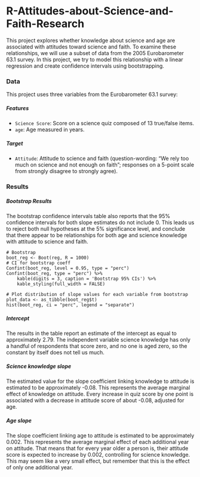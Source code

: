 # R-Attitudes-about-Science-and-Faith-Research 
 This project explores whether knowledge about science and age are associated with attitudes toward science and faith. To examine these relationships, we will use a subset of data from the 2005 Eurobarometer 63.1 survey.  In this project, we try to model this relationship with a linear regression and create confidence intervals using bootstrapping.

### Data
This project uses three variables from the Eurobarometer 63.1 survey:
##### Features
+ `Science Score`: Score on a science quiz composed of 13 true/false items.
+ `age`: Age measured in years.
##### Target
+ `Attitude`: Attitude to science and faith (question-wording: “We rely too much on science and not enough on faith”; responses on a 5-point scale from strongly disagree to strongly agree).

### Results

##### **Bootstrap Results**
The bootstrap confidence intervals table also reports that the 95% confidence intervals for both slope estimates do not include 0. This leads us to reject both null hypotheses at the 5% significance level, and conclude that there appear to be relationships for both age and science knowledge with attitude to science and faith.

```
# Bootstrap
boot_reg <- Boot(reg, R = 1000)
# CI for bootstrap coeff
Confint(boot_reg, level = 0.95, type = "perc")
Confint(boot_reg, type = "perc") %>%
    kable(digits = 3, caption = 'Bootstrap 95% CIs') %>%
    kable_styling(full_width = FALSE)

# Plot distribution of slope values for each variable from bootstrap
plot_data <- as_tibble(boot_reg$t)
hist(boot_reg, ci = "perc", legend = "separate")
```

##### **Intercept**
The results in the table report an estimate of the intercept as equal to approximately 2.79.  The independent variable science knowledge has only a handful of respondents that score zero, and no one is aged zero, so the constant by itself does not tell us much.

##### **Science knowledge slope**
The estimated value for the slope coefficient linking knowledge to attitude is estimated to be approximately -0.08. This represents the average marginal effect of knowledge on attitude. Every increase in quiz score by one point is associated with a decrease in attitude score of about -0.08, adjusted for age.

##### **Age slope**
The slope coefficient linking age to attitude is estimated to be approximately 0.002. This represents the average marginal effect of each additional year on attitude. That means that for every year older a person is, their attitude score is expected to increase by 0.002, controlling for science knowledge. This may seem like a very small effect, but remember that this is the effect of only one additional year.

